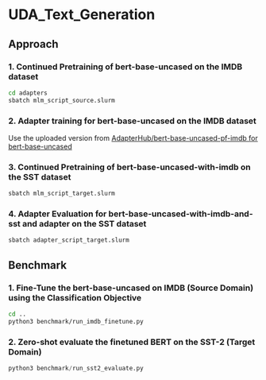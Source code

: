 # UDA_Text_Generation

## Approach

### 1. Continued Pretraining of bert-base-uncased on the IMDB dataset

```bash
cd adapters
sbatch mlm_script_source.slurm
```

### 2. Adapter training for bert-base-uncased on the IMDB dataset

Use the uploaded version from [AdapterHub/bert-base-uncased-pf-imdb for bert-base-uncased](https://huggingface.co/AdapterHub/bert-base-uncased-pf-imdb)

### 3. Continued Pretraining of bert-base-uncased-with-imdb on the SST dataset

```bash
sbatch mlm_script_target.slurm
```

### 4. Adapter Evaluation for bert-base-uncased-with-imdb-and-sst and adapter on the SST dataset

```bash
sbatch adapter_script_target.slurm
```

## Benchmark

### 1. Fine-Tune the bert-base-uncased on IMDB (Source Domain) using the Classification Objective

```bash
cd ..
python3 benchmark/run_imdb_finetune.py
```

### 2. Zero-shot evaluate the finetuned BERT on the SST-2 (Target Domain)
```python
python3 benchmark/run_sst2_evaluate.py
``` 


<!-- ### 1. Fine-Tune the bert-base-uncased(-with-imdb) on IMDB (Source Domain) using the Classification Objective
```bash
sbatch source_fine_tune.slurm
```

### 2. Fine-Tune the bert-base-uncased(-with-imdb)-with-classification-on-imdb on SST (Target Domain) using the MLM Objective

```python
python run_mlm_target.py --model_name_or_path /scratch/yk2516/UDA_Text_Generation/source_finetune_vanilla --dataset_name sst --dataset_config_name default --do_train --do_eval --output_dir /scratch/yk2516/UDA_Text_Generation/source_finetune_vanilla_then_mlm_output --cache_dir /scratch/yk2516/cache
```


```python
python run_mlm_target.py --model_name_or_path /scratch/yk2516/UDA_Text_Generation/source_finetune_after_imdb_mlm --dataset_name sst --dataset_config_name default --do_train --do_eval --output_dir /scratch/yk2516/UDA_Text_Generation/source_finetune_after_imdb_mlm_then_mlm_output --cache_dir /scratch/yk2516/cache
```

### 3. Evaluate the final model on the SST (Target Domain) using the Classification Objective
```python
python run_sst_evaluate.py
``` -->


